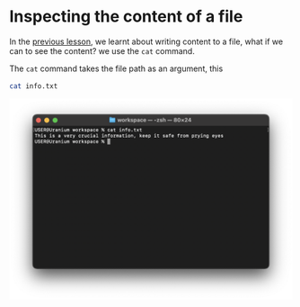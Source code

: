 # Inspecting the content of a file

In the [previous lesson](./writing-content-to-file.md), we learnt about writing
content to a file, what if we can to see the content? we use the `cat` command.

The `cat` command takes the file path as an argument, this

```sh
cat info.txt
```

![Read form a file](../../assets/shell-scripting/read-from-a-file.png)
